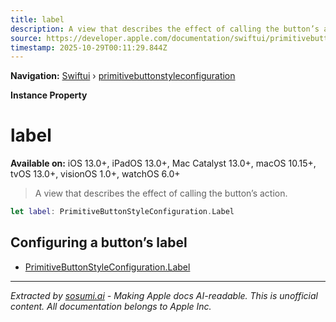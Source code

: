 ```yaml
---
title: label
description: A view that describes the effect of calling the button’s action.
source: https://developer.apple.com/documentation/swiftui/primitivebuttonstyleconfiguration/label-swift.property
timestamp: 2025-10-29T00:11:29.844Z
---
```


**Navigation:** [Swiftui](/documentation/swiftui) › [primitivebuttonstyleconfiguration](/documentation/swiftui/primitivebuttonstyleconfiguration)

**Instance Property**

# label

**Available on:** iOS 13.0+, iPadOS 13.0+, Mac Catalyst 13.0+, macOS 10.15+, tvOS 13.0+, visionOS 1.0+, watchOS 6.0+

> A view that describes the effect of calling the button’s action.

```swift
let label: PrimitiveButtonStyleConfiguration.Label
```

## Configuring a button’s label

- [PrimitiveButtonStyleConfiguration.Label](/documentation/swiftui/primitivebuttonstyleconfiguration/label-swift.struct)

---

*Extracted by [sosumi.ai](https://sosumi.ai) - Making Apple docs AI-readable.*
*This is unofficial content. All documentation belongs to Apple Inc.*
